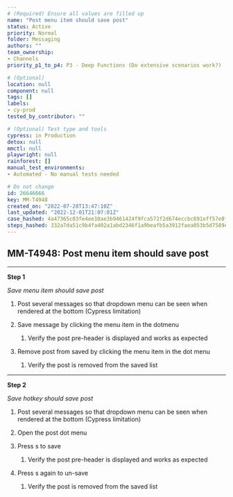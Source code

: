```yaml
---
# (Required) Ensure all values are filled up
name: "Post menu item should save post"
status: Active
priority: Normal
folder: Messaging
authors: ""
team_ownership:
- Channels
priority_p1_to_p4: P3 - Deep Functions (Do extensive scenarios work?)

# (Optional)
location: null
component: null
tags: []
labels:
- cy-prod
tested_by_contributor: ""

# (Optional) Test type and tools
cypress: in Production
detox: null
mmctl: null
playwright: null
rainforest: []
manual_test_environments:
- Automated - No manual tests needed

# Do not change
id: 26646666
key: MM-T4948
created_on: "2022-07-28T13:47:10Z"
last_updated: "2022-12-01T21:07:01Z"
case_hashed: 4a47365c03fe4ee10ae3b9461424f9fca572f2d674eccbc891eff57e8fa42750001a4d11e036780ac78bc3bd7b6b3462
steps_hashed: 332a7da51c9b4fa402a1abd2346f1a9beafb5a3912faea053b5d7589e813aa84435fad2de519d247a8910fdb67a6b0c5
---
```


<!-- (Auto-generated) Based on frontmatter's "key" and "name" -->

## MM-T4948: Post menu item should save post

---

**Step 1**

_Save menu item should save post_

1. Post several messages so that dropdown menu can be seen when rendered at the bottom (Cypress limitation)

2. Save message by clicking the menu item in the dotmenu

   1. Verify the post pre-header is displayed and works as expected

3. Remove post from saved by clicking the menu item in the dot menu

   1. Verify the post is removed from the saved list

---

**Step 2**

_Save hotkey should save post_

1. Post several messages so that dropdown menu can be seen when rendered at the bottom (Cypress limitation)

2. Open the post dot menu

3. Press s to save

   1. Verify the post pre-header is displayed and works as expected

4. Press s again to un-save

   1. Verify the post is removed from the saved list
